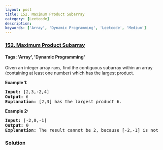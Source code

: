 ```yaml
---
layout: post
title: 152. Maximum Product Subarray
category: [Leetcode]
description: 
keywords: ['Array', 'Dynamic Programming', 'Leetcode', 'Medium']
---
```

### [152. Maximum Product Subarray](https://leetcode.com/problems/maximum-product-subarray)

#### Tags: 'Array', 'Dynamic Programming'

<div class="content__u3I1 question-content__JfgR"><div><p>Given an integer array <code>nums</code>, find the contiguous subarray within an array (containing at least one number) which has the largest product.</p>
<p><strong>Example 1:</strong></p>
<pre><strong>Input:</strong> [2,3,-2,4]
<strong>Output:</strong> <code>6</code>
<strong>Explanation:</strong> [2,3] has the largest product 6.
</pre>
<p><strong>Example 2:</strong></p>
<pre><strong>Input:</strong> [-2,0,-1]
<strong>Output:</strong> 0
<strong>Explanation:</strong> The result cannot be 2, because [-2,-1] is not a subarray.</pre>
</div></div>

### Solution

